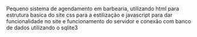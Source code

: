 Pequeno sistema de agendamento em barbearia, utilizando html para estrutura basica do site css para a estilização e javascript para dar funcionalidade no site e funcionamento do servidor e 
conexão com banco de dados utilizando o sqlite3
